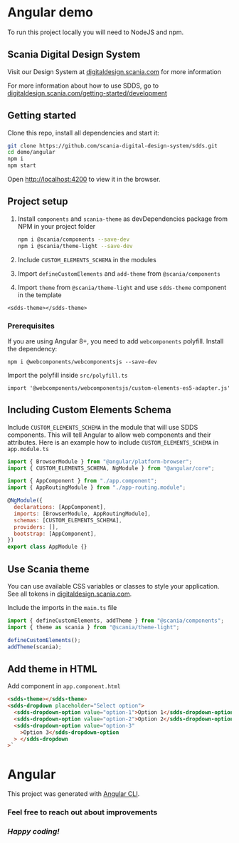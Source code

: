 # Angular demo

To run this project locally you will need to NodeJS and npm.

## Scania Digital Design System

Visit our Design System at [digitaldesign.scania.com](https://digitaldesign.scania.com/) for more information

For more information about how to use SDDS, go to [digitaldesign.scania.com/getting-started/development](https://digitaldesign.scania.com/getting-started/development)

## Getting started

Clone this repo, install all dependencies and start it:

```bash
git clone https://github.com/scania-digital-design-system/sdds.git
cd demo/angular
npm i
npm start
```

Open [http://localhost:4200](http://localhost:4200) to view it in the browser.

## Project setup

1. Install `components` and `scania-theme` as devDependencies package from NPM in your project folder

   ```bash
   npm i @scania/components --save-dev
   npm i @scania/theme-light --save-dev
   ```

2. Include `CUSTOM_ELEMENTS_SCHEMA` in the modules
3. Import `defineCustomElements` and `add-theme` from `@scania/components`
4. Import `theme` from `@scania/theme-light` and use `sdds-theme` component in the template

`<sdds-theme></sdds-theme>`

### Prerequisites

If you are using Angular 8+, you need to add `webcomponents` polyfill. Install the dependency:

`npm i @webcomponents/webcomponentsjs --save-dev`

Import the polyfill inside `src/polyfill.ts`

`import '@webcomponents/webcomponentsjs/custom-elements-es5-adapter.js'`

## Including Custom Elements Schema

Include `CUSTOM_ELEMENTS_SCHEMA` in the module that will use SDDS components. This will tell Angular to allow web components and their attributes. Here is an example how to include `CUSTOM_ELEMENTS_SCHEMA` in `app.module.ts`

```js
import { BrowserModule } from "@angular/platform-browser";
import { CUSTOM_ELEMENTS_SCHEMA, NgModule } from "@angular/core";

import { AppComponent } from "./app.component";
import { AppRoutingModule } from "./app-routing.module";

@NgModule({
  declarations: [AppComponent],
  imports: [BrowserModule, AppRoutingModule],
  schemas: [CUSTOM_ELEMENTS_SCHEMA],
  providers: [],
  bootstrap: [AppComponent],
})
export class AppModule {}
```

## Use Scania theme

You can use available CSS variables or classes to style your application. See all tokens in [digitaldesign.scania.com](https://digitaldesign.scania.com/).

Include the imports in the `main.ts` file

```js
import { defineCustomElements, addTheme } from "@scania/components";
import { theme as scania } from "@scania/theme-light";

defineCustomElements();
addTheme(scania);
```

## Add theme in HTML

Add component in `app.component.html`

```html
<sdds-theme></sdds-theme>
<sdds-dropdown placeholder="Select option">
  <sdds-dropdown-option value="option-1">Option 1</sdds-dropdown-option>
  <sdds-dropdown-option value="option-2">Option 2</sdds-dropdown-option>
  <sdds-dropdown-option value="option-3"
    >Option 3</sdds-dropdown-option
  > </sdds-dropdown
>`
```

# Angular

This project was generated with [Angular CLI](https://github.com/angular/angular-cli).

### Feel free to reach out about improvements

### _Happy coding!_
